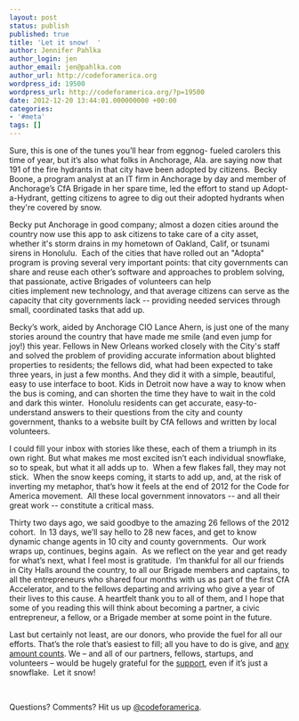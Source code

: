 ```yaml
---
layout: post
status: publish
published: true
title: 'Let it snow!  '
author: Jennifer Pahlka
author_login: jen
author_email: jen@pahlka.com
author_url: http://codeforamerica.org
wordpress_id: 19500
wordpress_url: http://codeforamerica.org/?p=19500
date: 2012-12-20 13:44:01.000000000 +00:00
categories:
- '#meta'
tags: []
---
```

Sure, this is one of the tunes you’ll hear from eggnog- fueled carolers this time of year, but it’s also what folks in Anchorage, Ala. are saying now that 191 of the fire hydrants in that city have been adopted by citizens.  Becky Boone, a program analyst at an IT firm in Anchorage by day and member of Anchorage’s CfA Brigade in her spare time, led the effort to stand up Adopt-a-Hydrant, getting citizens to agree to dig out their adopted hydrants when they're covered by snow.

Becky put Anchorage in good company; almost a dozen cities around the country now use this app to ask citizens to take care of a city asset, whether it's storm drains in my hometown of Oakland, Calif, or tsunami sirens in Honolulu.  Each of the cities that have rolled out an "Adopta" program is proving several very important points: that city governments can share and reuse each other’s software and approaches to problem solving, that passionate, active Brigades of volunteers can help cities implement new technology, and that average citizens can serve as the capacity that city governments lack -- providing needed services through small, coordinated tasks that add up.

Becky’s work, aided by Anchorage CIO Lance Ahern, is just one of the many stories around the country that have made me smile (and even jump for joy!) this year. Fellows in New Orleans worked closely with the City's staff and solved the problem of providing accurate information about blighted properties to residents; the fellows did, what had been expected to take three years, in just a few months. And they did it with a simple, beautiful, easy to use interface to boot. Kids in Detroit now have a way to know when the bus is coming, and can shorten the time they have to wait in the cold and dark this winter.  Honolulu residents can get accurate, easy-to-understand answers to their questions from the city and county government, thanks to a website built by CfA fellows and written by local volunteers.

I could fill your inbox with stories like these, each of them a triumph in its own right. But what makes me most excited isn’t each individual snowflake, so to speak, but what it all adds up to.  When a few flakes fall, they may not stick.  When the snow keeps coming, it starts to add up, and, at the risk of inverting my metaphor, that’s how it feels at the end of 2012 for the Code for America movement.  All these local government innovators -- and all their great work -- constitute a critical mass.

Thirty two days ago, we said goodbye to the amazing 26 fellows of the 2012 cohort.  In 13 days, we’ll say hello to 28 new faces, and get to know dynamic change agents in 10 city and county governments.  Our work wraps up, continues, begins again.  As we reflect on the year and get ready for what’s next, what I feel most is gratitude.  I’m thankful for all our friends in City Halls around the country, to all our Brigade members and captains, to all the entrepreneurs who shared four months with us as part of the first CfA Accelerator, and to the fellows departing and arriving who give a year of their lives to this cause. A heartfelt thank you to all of them, and I hope that some of you reading this will think about becoming a partner, a civic entrepreneur, a fellow, or a Brigade member at some point in the future.

Last but certainly not least, are our donors, who provide the fuel for all our efforts. That’s the role that’s easiest to fill; all you have to do is give, and <a href="https://secure.codeforamerica.org/page/contribute/annual-campaign" target="_blank">any amount counts</a>. We – and all of our partners, fellows, startups, and volunteers – would be hugely grateful for the <a href="https://secure.codeforamerica.org/page/contribute/annual-campaign" target="_blank">support</a>, even if it’s just a snowflake.  Let it snow!

&nbsp;

Questions? Comments? Hit us up <a href="http://twitter.com/codeforamerica" target="_blank">@codeforamerica</a>.
